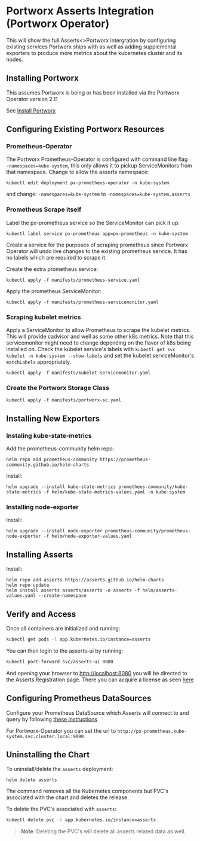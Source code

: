 # Portworx Asserts Integration (Portworx Operator)

This will show the full Asserts<>Portworx intergration by configuring existing
services Portworx ships with as well as adding supplemental exporters to produce
more metrics about the kubernetes cluster and its nodes.


## Installing Portworx

This assumes Portworx is being or has been installed via the Portworx Operator version 2.11

See [Install Portworx](https://docs.portworx.com/install-portworx/)


## Configuring Existing Portworx Resources

### Prometheus-Operator

The Portworx Prometheus-Operator is configured with command line flag `--namespaces=kube-system`, this only allows it to pickup ServiceMonitors from that namespace. Change to allow the asserts namespace:

```
kubectl edit deployment px-prometheus-operator -n kube-system
```

and change: `-namespaces=kube-system` to `-namespaces=kube-system,asserts`

### Prometheus Scrape itself

Label the px-prometheus service so the ServiceMonitor can pick it up:

```
kubectl label service px-prometheus app=px-prometheus -n kube-system
```

Create a service for the purposes of scraping prometheus since Portworx Operator will undo live
changes to the existing prometheus service. It has no labels which are required to scrape it.

Create the extra prometheus service:

```
kubectl apply -f manifests/prometheus-service.yaml
```

Apply the prometheus ServiceMonitor:

```
kubectl apply -f manifests/prometheus-servicemonitor.yaml
```

### Scraping kubelet metrics

Apply a ServiceMonitor to allow Prometheus to scrape the kubelet metrics. This will provide cadvisor and well as some other k8s metrics. Note that this servicemonitor might need to change depending on the flavor of k8s being installed on. Check the kubelet service's labels with `kubectl get svc kubelet -n kube-system --show-labels` and set the kubelet serviceMonitor's `matchLabels` appropriately.

```
kubectl apply -f manifests/kubelet-servicemonitor.yaml
```

### Create the Portworx Storage Class

```
kubectl apply -f manifests/portworx-sc.yaml
```


## Installing New Exporters 

### Instaling kube-state-metrics

Add the prometheus-community helm repo:

```
helm repo add prometheus-community https://prometheus-community.github.io/helm-charts

```

Install:

```
helm upgrade --install kube-state-metrics prometheus-community/kube-state-metrics -f helm/kube-state-metrics-values.yaml -n kube-system
```

### Installing node-exporter

Install:

```
helm upgrade --install node-exporter prometheus-community/prometheus-node-exporter -f helm/node-exporter-values.yaml
```

## Installing Asserts

Install:

```
helm repo add asserts https://asserts.github.io/helm-charts
helm repo update
helm install asserts asserts/asserts -n asserts -f helm/asserts-values.yaml --create-namespace
```

## Verify and Access

Once all containers are initialized and running:

```bash
kubectl get pods -l app.kubernetes.io/instance=asserts
```

You can then login to the asserts-ui by running:

```bash
kubectl port-forward svc/asserts-ui 8080
```

And opening your browser to [http://localhost:8080](http://localhost:8080)
you will be directed to the Asserts Registration page. There you can acquire
a license as seen [here](https://docs.asserts.ai/getting-started/self-hosted/helm-chart#see-the-data)


## Configuring Prometheus DataSources

Configure your Prometheus DataSource which Asserts will connect to
and query by following [these instructions](https://docs.asserts.ai/integrations/data-source/prometheus)

For Portworx-Operator you can set the url to `http://px-prometheus.kube-system.svc.cluster.local:9090`


## Uninstalling the Chart

To uninstall/delete the `asserts` deployment:

```console
helm delete asserts
```

The command removes all the Kubernetes components but PVC's associated with the chart and deletes the release.

To delete the PVC's associated with `asserts`:

```bash
kubectl delete pvc -l app.kubernetes.io/instance=asserts
```

> **Note**: Deleting the PVC's will delete all asserts related data as well. 
